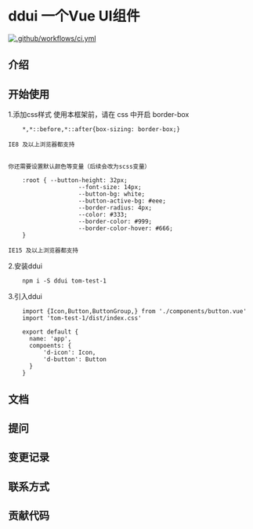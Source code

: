# ddui 一个Vue UI组件
[![.github/workflows/ci.yml](https://github.com/Tomvictory/ddui/actions/workflows/ci.yml/badge.svg?branch=main&event=push)](https://github.com/Tomvictory/ddui/actions/workflows/ci.yml)

## 介绍
## 开始使用
1.添加css样式
	使用本框架前，请在 css 中开启 border-box
```
	*,*::before,*::after{box-sizing: border-box;}
```
	IE8 及以上浏览器都支持


	你还需要设置默认颜色等变量（后续会改为scss变量）
```
	:root {	--button-height: 32px;
					--font-size: 14px;
					--button-bg: white;
					--button-active-bg: #eee;
					--border-radius: 4px;
					--color: #333;
					--border-color: #999;
					--border-color-hover: #666;
	}
```
	IE15 及以上浏览器都支持

2.安装ddui
```
	npm i -S ddui tom-test-1
```

3.引入ddui
```
	import {Icon,Button,ButtonGroup,} from './components/button.vue'
	import 'tom-test-1/dist/index.css'
	
	export default {
	  name: 'app',
	  compoents: {
		  'd-icon': Icon,
		  'd-button': Button
	  }
	}
```



## 文档
## 提问
## 变更记录
## 联系方式

## 贡献代码


